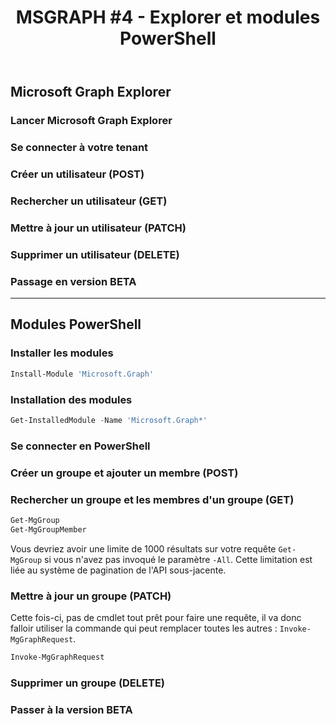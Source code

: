 ﻿---
layout: post
title: "MSGRAPH #4 - Explorer et modules PowerShell"
description: "Commencer les requêtes via Microsoft Graph Explorer et les modules PowerShell dédiés"
tableOfContent: "/2023/09/17/cours-msgraph-sommaire"
nextLink:
  name: "Partie 5"
  id: "/2023/09/17/cours-msgraph-005"
prevLink:
  name: "Partie 3"
  id: "/2023/09/17/cours-msgraph-003"
---

## Microsoft Graph Explorer

### Lancer Microsoft Graph Explorer

### Se connecter à votre tenant

### Créer un utilisateur (POST)

### Rechercher un utilisateur (GET)

### Mettre à jour un utilisateur (PATCH)

### Supprimer un utilisateur (DELETE)

### Passage en version BETA

---

## Modules PowerShell

### Installer les modules

```powershell
Install-Module 'Microsoft.Graph'
```

### Installation des modules

```powershell
Get-InstalledModule -Name 'Microsoft.Graph*'
```

### Se connecter en PowerShell

### Créer un groupe et ajouter un membre (POST)

### Rechercher un groupe et les membres d'un groupe (GET)

```powershell
Get-MgGroup
Get-MgGroupMember
```

Vous devriez avoir une limite de 1000 résultats sur votre requête `Get-MgGroup` si vous n'avez pas invoqué le paramètre `-All`. Cette limitation est liée au système de pagination de l'API sous-jacente.

### Mettre à jour un groupe (PATCH)

Cette fois-ci, pas de cmdlet tout prêt pour faire une requête, il va donc falloir utiliser la commande qui peut remplacer toutes les autres : `Invoke-MgGraphRequest`.

```powershell
Invoke-MgGraphRequest
```

### Supprimer un groupe (DELETE)

### Passer à la version BETA
